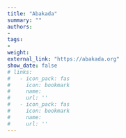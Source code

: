 ```yaml
---
title: "Abakada"
summary: ""
authors:
- 
tags:
- 
weight: 
external_link: "https://abakada.org"
show_date: false
# links:
#   - icon_pack: fas
#     icon: bookmark
#     name: 
#     url: ''
#   - icon_pack: fas
#     icon: bookmark
#     name: 
#     url: ''
---
```



